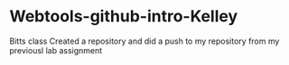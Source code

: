 # Webtools-github-intro-Kelley
Bitts class 
Created a repository and did a push to my repository from my previousl lab assignment
